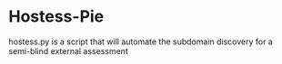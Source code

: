 # Hostess-Pie
hostess.py is a script that will automate the subdomain discovery for a semi-blind external assessment
